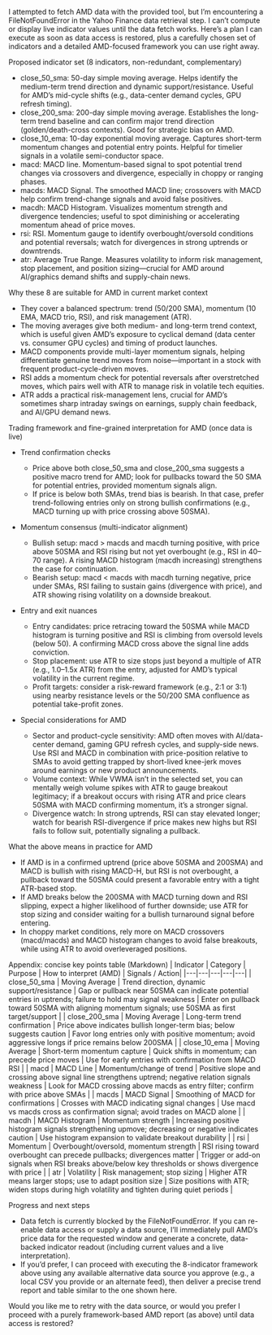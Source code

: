 I attempted to fetch AMD data with the provided tool, but I’m encountering a FileNotFoundError in the Yahoo Finance data retrieval step. I can’t compute or display live indicator values until the data fetch works. Here’s a plan I can execute as soon as data access is restored, plus a carefully chosen set of indicators and a detailed AMD-focused framework you can use right away.

Proposed indicator set (8 indicators, non-redundant, complementary)
- close_50_sma: 50-day simple moving average. Helps identify the medium-term trend direction and dynamic support/resistance. Useful for AMD’s mid-cycle shifts (e.g., data-center demand cycles, GPU refresh timing).
- close_200_sma: 200-day simple moving average. Establishes the long-term trend baseline and can confirm major trend direction (golden/death-cross contexts). Good for strategic bias on AMD.
- close_10_ema: 10-day exponential moving average. Captures short-term momentum changes and potential entry points. Helpful for timelier signals in a volatile semi-conductor space.
- macd: MACD line. Momentum-based signal to spot potential trend changes via crossovers and divergence, especially in choppy or ranging phases.
- macds: MACD Signal. The smoothed MACD line; crossovers with MACD help confirm trend-change signals and avoid false positives.
- macdh: MACD Histogram. Visualizes momentum strength and divergence tendencies; useful to spot diminishing or accelerating momentum ahead of price moves.
- rsi: RSI. Momentum gauge to identify overbought/oversold conditions and potential reversals; watch for divergences in strong uptrends or downtrends.
- atr: Average True Range. Measures volatility to inform risk management, stop placement, and position sizing—crucial for AMD around AI/graphics demand shifts and supply-chain news.

Why these 8 are suitable for AMD in current market context
- They cover a balanced spectrum: trend (50/200 SMA), momentum (10 EMA, MACD trio, RSI), and risk management (ATR).
- The moving averages give both medium- and long-term trend context, which is useful given AMD’s exposure to cyclical demand (data center vs. consumer GPU cycles) and timing of product launches.
- MACD components provide multi-layer momentum signals, helping differentiate genuine trend moves from noise—important in a stock with frequent product-cycle-driven moves.
- RSI adds a momentum check for potential reversals after overstretched moves, which pairs well with ATR to manage risk in volatile tech equities.
- ATR adds a practical risk-management lens, crucial for AMD’s sometimes sharp intraday swings on earnings, supply chain feedback, and AI/GPU demand news.

Trading framework and fine-grained interpretation for AMD (once data is live)
- Trend confirmation checks
  - Price above both close_50_sma and close_200_sma suggests a positive macro trend for AMD; look for pullbacks toward the 50 SMA for potential entries, provided momentum signals align.
  - If price is below both SMAs, trend bias is bearish. In that case, prefer trend-following entries only on strong bullish confirmations (e.g., MACD turning up with price crossing above 50SMA).

- Momentum consensus (multi-indicator alignment)
  - Bullish setup: macd > macds and macdh turning positive, with price above 50SMA and RSI rising but not yet overbought (e.g., RSI in 40–70 range). A rising MACD histogram (macdh increasing) strengthens the case for continuation.
  - Bearish setup: macd < macds with macdh turning negative, price under SMAs, RSI failing to sustain gains (divergence with price), and ATR showing rising volatility on a downside breakout.

- Entry and exit nuances
  - Entry candidates: price retracing toward the 50SMA while MACD histogram is turning positive and RSI is climbing from oversold levels (below 50). A confirming MACD cross above the signal line adds conviction.
  - Stop placement: use ATR to size stops just beyond a multiple of ATR (e.g., 1.0–1.5x ATR) from the entry, adjusted for AMD’s typical volatility in the current regime.
  - Profit targets: consider a risk-reward framework (e.g., 2:1 or 3:1) using nearby resistance levels or the 50/200 SMA confluence as potential take-profit zones.

- Special considerations for AMD
  - Sector and product-cycle sensitivity: AMD often moves with AI/data-center demand, gaming GPU refresh cycles, and supply-side news. Use RSI and MACD in combination with price-position relative to SMAs to avoid getting trapped by short-lived knee-jerk moves around earnings or new product announcements.
  - Volume context: While VWMA isn’t in the selected set, you can mentally weigh volume spikes with ATR to gauge breakout legitimacy; if a breakout occurs with rising ATR and price clears 50SMA with MACD confirming momentum, it’s a stronger signal.
  - Divergence watch: In strong uptrends, RSI can stay elevated longer; watch for bearish RSI-divergence if price makes new highs but RSI fails to follow suit, potentially signaling a pullback.

What the above means in practice for AMD
- If AMD is in a confirmed uptrend (price above 50SMA and 200SMA) and MACD is bullish with rising MACD-H, but RSI is not overbought, a pullback toward the 50SMA could present a favorable entry with a tight ATR-based stop.
- If AMD breaks below the 200SMA with MACD turning down and RSI slipping, expect a higher likelihood of further downside; use ATR for stop sizing and consider waiting for a bullish turnaround signal before entering.
- In choppy market conditions, rely more on MACD crossovers (macd/macds) and MACD histogram changes to avoid false breakouts, while using ATR to avoid overleveraged positions.

Appendix: concise key points table (Markdown)
| Indicator | Category | Purpose | How to interpret (AMD) | Signals / Action|
|---|---|---|---|---|
| close_50_sma | Moving Average | Trend direction, dynamic support/resistance | Gap or pullback near 50SMA can indicate potential entries in uptrends; failure to hold may signal weakness | Enter on pullback toward 50SMA with aligning momentum signals; use 50SMA as first target/support |
| close_200_sma | Moving Average | Long-term trend confirmation | Price above indicates bullish longer-term bias; below suggests caution | Favor long entries only with positive momentum; avoid aggressive longs if price remains below 200SMA |
| close_10_ema | Moving Average | Short-term momentum capture | Quick shifts in momentum; can precede price moves | Use for early entries with confirmation from MACD RSI |
| macd | MACD Line | Momentum/change of trend | Positive slope and crossing above signal line strengthens uptrend; negative relation signals weakness | Look for MACD crossing above macds as entry filter; confirm with price above SMAs |
| macds | MACD Signal | Smoothing of MACD for confirmations | Crosses with MACD indicating signal changes | Use macd vs macds cross as confirmation signal; avoid trades on MACD alone |
| macdh | MACD Histogram | Momentum strength | Increasing positive histogram signals strengthening upmove; decreasing or negative indicates caution | Use histogram expansion to validate breakout durability |
| rsi | Momentum | Overbought/oversold, momentum strength | RSI rising toward overbought can precede pullbacks; divergences matter | Trigger or add-on signals when RSI breaks above/below key thresholds or shows divergence with price | 
| atr | Volatility | Risk management; stop sizing | Higher ATR means larger stops; use to adapt position size | Size positions with ATR; widen stops during high volatility and tighten during quiet periods |

Progress and next steps
- Data fetch is currently blocked by the FileNotFoundError. If you can re-enable data access or supply a data source, I’ll immediately pull AMD’s price data for the requested window and generate a concrete, data-backed indicator readout (including current values and a live interpretation).
- If you’d prefer, I can proceed with executing the 8-indicator framework above using any available alternative data source you approve (e.g., a local CSV you provide or an alternate feed), then deliver a precise trend report and table similar to the one shown here.

Would you like me to retry with the data source, or would you prefer I proceed with a purely framework-based AMD report (as above) until data access is restored?